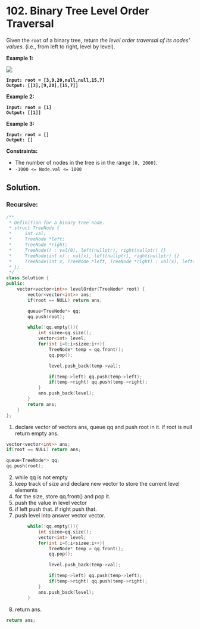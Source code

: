 # 102. Binary Tree Level Order Traversal

Given the `root` of a binary tree, return _the level order traversal of its nodes' values_. (i.e., from left to right, level by level).

&#x20;

**Example 1:**

![](https://assets.leetcode.com/uploads/2021/02/19/tree1.jpg)

<pre><code><strong>Input: root = [3,9,20,null,null,15,7]
</strong><strong>Output: [[3],[9,20],[15,7]]
</strong></code></pre>

**Example 2:**

<pre><code><strong>Input: root = [1]
</strong><strong>Output: [[1]]
</strong></code></pre>

**Example 3:**

<pre><code><strong>Input: root = []
</strong><strong>Output: []
</strong></code></pre>

&#x20;

**Constraints:**

* The number of nodes in the tree is in the range `[0, 2000]`.
* `-1000 <= Node.val <= 1000`



## Solution.

### Recursive:

```cpp
/**
 * Definition for a binary tree node.
 * struct TreeNode {
 *     int val;
 *     TreeNode *left;
 *     TreeNode *right;
 *     TreeNode() : val(0), left(nullptr), right(nullptr) {}
 *     TreeNode(int x) : val(x), left(nullptr), right(nullptr) {}
 *     TreeNode(int x, TreeNode *left, TreeNode *right) : val(x), left(left), right(right) {}
 * };
 */
class Solution {
public:
    vector<vector<int>> levelOrder(TreeNode* root) {
        vector<vector<int>> ans;
        if(root == NULL) return ans;

        queue<TreeNode*> qq;
        qq.push(root);

        while(!qq.empty()){
            int sizee=qq.size();
            vector<int> level;
            for(int i=0;i<sizee;i++){
                TreeNode* temp = qq.front();
                qq.pop();

                level.push_back(temp->val);

                if(temp->left) qq.push(temp->left);
                if(temp->right) qq.push(temp->right);
            }
            ans.push_back(level);            
        }
        return ans;
    }
};
```



1. declare vector of vectors ans, queue qq and push root in it. if root is null return empty ans.

```cpp
vector<vector<int>> ans;
if(root == NULL) return ans;

queue<TreeNode*> qq;
qq.push(root);
```

2. while qq is not empty
3. keep track of size and declare new vector to store the current level elements
4. for the size, store qq.front() and pop it.
5. push the value in level vector
6. if left push that. if right push that.
7. push level into answer vector vector.

```cpp
        while(!qq.empty()){
            int sizee=qq.size();
            vector<int> level;
            for(int i=0;i<sizee;i++){
                TreeNode* temp = qq.front();
                qq.pop();

                level.push_back(temp->val);

                if(temp->left) qq.push(temp->left);
                if(temp->right) qq.push(temp->right);
            }
            ans.push_back(level);            
        }
```

8. return ans.

```cpp
return ans;
```



